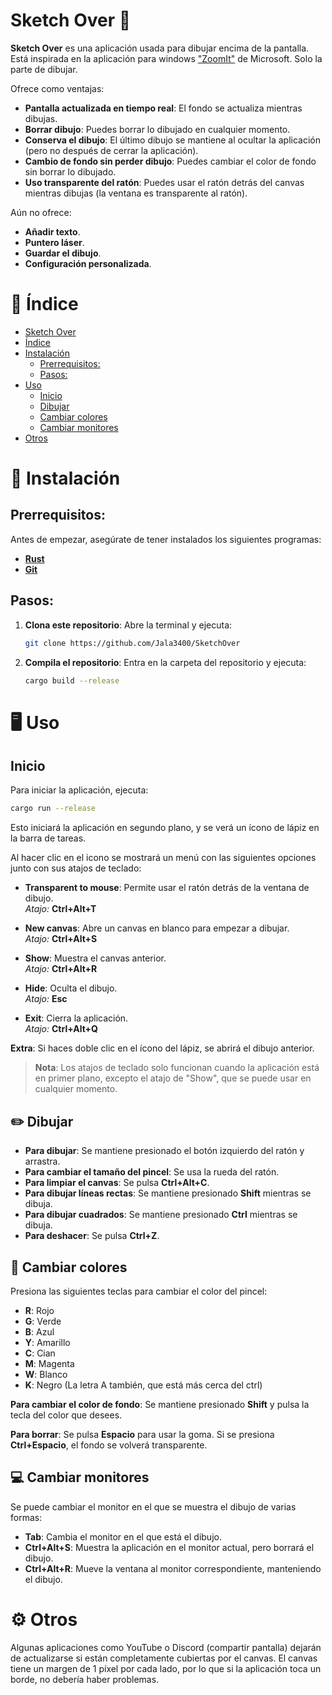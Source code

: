 # Sketch Over 🎨

**Sketch Over** es una aplicación usada para dibujar encima de la pantalla. Está inspirada en la aplicación para windows ["ZoomIt"](https://docs.microsoft.com/en-us/sysinternals/downloads/zoomit) de Microsoft. Solo la parte de dibujar.

Ofrece como ventajas:

-   **Pantalla actualizada en tiempo real**: El fondo se actualiza mientras dibujas.
-   **Borrar dibujo**: Puedes borrar lo dibujado en cualquier momento.
-   **Conserva el dibujo**: El último dibujo se mantiene al ocultar la aplicación (pero no después de cerrar la aplicación).
-   **Cambio de fondo sin perder dibujo**: Puedes cambiar el color de fondo sin borrar lo dibujado.
-   **Uso transparente del ratón**: Puedes usar el ratón detrás del canvas mientras dibujas (la ventana es transparente al ratón).

Aún no ofrece:

-   **Añadir texto**.
-   **Puntero láser**.
-   **Guardar el dibujo**.
-   **Configuración personalizada**.

# 📝 Índice

- [Sketch Over](#sketch-over-)
- [Índice](#-índice)
- [Instalación](#-instalación)
  - [Prerrequisitos:](#prerrequisitos)
  - [Pasos:](#pasos)
- [Uso](#️-uso)
  - [Inicio](#inicio)
  - [Dibujar](#️-dibujar)
  - [Cambiar colores](#-cambiar-colores)
  - [Cambiar monitores](#-cambiar-monitores)
- [Otros](#️-otros)

# 🔧 Instalación

## Prerrequisitos:

Antes de empezar, asegúrate de tener instalados los siguientes programas:

-   [**Rust**](https://www.rust-lang.org/)
-   [**Git**](https://git-scm.com/)

## Pasos:

1. **Clona este repositorio**:
   Abre la terminal y ejecuta:

    ```bash
    git clone https://github.com/Jala3400/SketchOver
    ```

2. **Compila el repositorio**:
   Entra en la carpeta del repositorio y ejecuta:
    ```bash
    cargo build --release
    ```

# 🖥️ Uso

## Inicio

Para iniciar la aplicación, ejecuta:

```bash
cargo run --release
```

Esto iniciará la aplicación en segundo plano, y se verá un ícono de lápiz en la barra de tareas.

Al hacer clic en el icono se mostrará un menú con las siguientes opciones junto con sus atajos de teclado:

-   **Transparent to mouse**: Permite usar el ratón detrás de la ventana de dibujo.  
    _Atajo:_ **Ctrl+Alt+T**

-   **New canvas**: Abre un canvas en blanco para empezar a dibujar.  
    _Atajo:_ **Ctrl+Alt+S**

-   **Show**: Muestra el canvas anterior.  
    _Atajo:_ **Ctrl+Alt+R**

-   **Hide**: Oculta el dibujo.  
    _Atajo:_ **Esc**

-   **Exit**: Cierra la aplicación.  
    _Atajo:_ **Ctrl+Alt+Q**

**Extra**: Si haces doble clic en el ícono del lápiz, se abrirá el dibujo anterior.

> **Nota**: Los atajos de teclado solo funcionan cuando la aplicación está en primer plano, excepto el atajo de "Show", que se puede usar en cualquier momento.

## ✏️ Dibujar

-   **Para dibujar**: Se mantiene presionado el botón izquierdo del ratón y arrastra.
-   **Para cambiar el tamaño del pincel**: Se usa la rueda del ratón.
-   **Para limpiar el canvas**: Se pulsa **Ctrl+Alt+C**.
-   **Para dibujar líneas rectas**: Se mantiene presionado **Shift** mientras se dibuja.
-   **Para dibujar cuadrados**: Se mantiene presionado **Ctrl** mientras se dibuja.
-   **Para deshacer**: Se pulsa **Ctrl+Z**.

## 🎨 Cambiar colores

Presiona las siguientes teclas para cambiar el color del pincel:

-   **R**: Rojo
-   **G**: Verde
-   **B**: Azul
-   **Y**: Amarillo
-   **C**: Cian
-   **M**: Magenta
-   **W**: Blanco
-   **K**: Negro (La letra A también, que está más cerca del ctrl)

**Para cambiar el color de fondo**:
Se mantiene presionado **Shift** y pulsa la tecla del color que desees.

**Para borrar**:
Se pulsa **Espacio** para usar la goma. Si se presiona **Ctrl+Espacio**, el fondo se volverá transparente.

## 💻 Cambiar monitores

Se puede cambiar el monitor en el que se muestra el dibujo de varias formas:

-   **Tab**: Cambia el monitor en el que está el dibujo.
-   **Ctrl+Alt+S**: Muestra la aplicación en el monitor actual, pero borrará el dibujo.
-   **Ctrl+Alt+R**: Mueve la ventana al monitor correspondiente, manteniendo el dibujo.

# ⚙️ Otros

Algunas aplicaciones como YouTube o Discord (compartir pantalla) dejarán de actualizarse si están completamente cubiertas por el canvas.
El canvas tiene un margen de 1 píxel por cada lado, por lo que si la aplicación toca un borde, no debería haber problemas.
